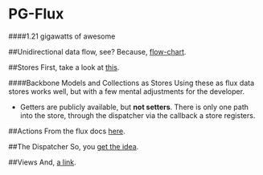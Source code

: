 PG-Flux
=======

####1.21 gigawatts of awesome

##Unidirectional data flow, see?
Because, [flow-chart](http://www.gliffy.com/go/publish/6568579).

##Stores
First, take a look at [this](http://facebook.github.io/flux/docs/overview.html#stores).

####Backbone Models and Collections as Stores
Using these as flux data stores works well, but with a few mental adjustments
for the developer.

+ Getters are publicly available, but **not setters**. There is only one path
into the store, through the dispatcher via the callback a store registers.

##Actions
From the flux docs [here](http://facebook.github.io/flux/docs/overview.html#actions).

##The Dispatcher
So, you [get the idea](http://facebook.github.io/flux/docs/overview.html#what-about-that-dispatcher).

##Views
And, [a link](http://facebook.github.io/flux/docs/overview.html#what-about-that-dispatcher).
